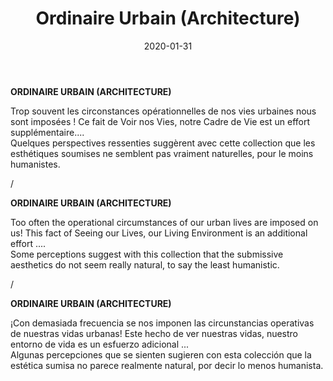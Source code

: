 ﻿---
layout: "gallery.njk"
date: "2020-01-31"
title: "Ordinaire Urbain (Architecture)"
description: ""
cover : ""
image_scaling: "105" #en pixel, la taille verticale minimum des images presentes dans la gallery
products:
#   les images produits son dans le dossier "products"
#   - image: nom_de_l_image.jpg
#   - link: https://www.pcagallery.com/example
---
**ORDINAIRE URBAIN (ARCHITECTURE)**

Trop souvent les circonstances opérationnelles de nos vies urbaines nous sont imposées !  Ce fait de Voir nos Vies,  notre Cadre de Vie est un effort supplémentaire....  
Quelques perspectives ressenties suggèrent avec cette collection que les esthétiques soumises ne semblent pas vraiment naturelles, pour le moins humanistes.  

/

**ORDINAIRE URBAIN (ARCHITECTURE)**

Too often the operational circumstances of our urban lives are imposed on us! This fact of Seeing our Lives, our Living Environment is an additional effort ....  
Some perceptions suggest with this collection that the submissive aesthetics do not seem really natural, to say the least humanistic.  

/

**ORDINAIRE URBAIN (ARCHITECTURE)**

¡Con demasiada frecuencia se nos imponen las circunstancias operativas de nuestras vidas urbanas! Este hecho de ver nuestras vidas, nuestro entorno de vida es un esfuerzo adicional ...  
Algunas percepciones que se sienten sugieren con esta colección que la estética sumisa no parece realmente natural, por decir lo menos humanista.  

